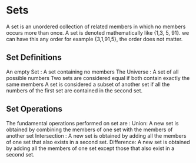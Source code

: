 # Sets

A set is an unordered collection of related members in which no members occurs more than once. A set is denoted mathematically like {1,3, 5, 91}. we can have this any order for example {3,1,91,5}, the order does not matter.

## Set Definitions
An empty Set : A set containing no members
The Universe : A set of all possible numbers
Two sets are considered equal if both contain exactly the same members
A set is considered a subset of another set if all the numbers of the first set are contained in the second set.


## Set Operations

The fundamental operations performed on set are :
Union: A new set is obtained by combining the members of one set with the members of another set
Intersection : A new set is obtained by adding all the members of one set that also exists in a second set.
Difference: A new set is obtained by adding all the members of one set except those that also exist in a second set.
